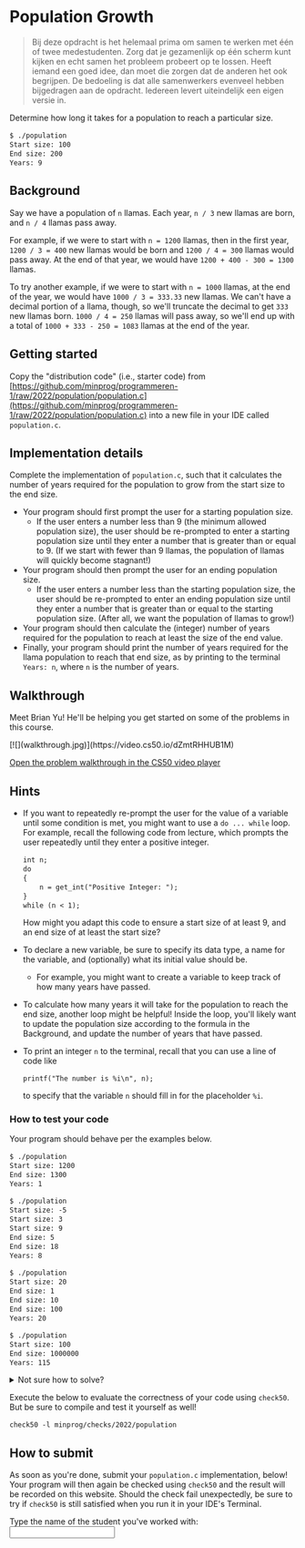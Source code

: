 # Population Growth

> Bij deze opdracht is het helemaal prima om samen te werken met één of twee medestudenten. Zorg dat je gezamenlijk op één scherm kunt kijken en echt samen het probleem probeert op te lossen. Heeft iemand een goed idee, dan moet die zorgen dat de anderen het ook begrijpen. De bedoeling is dat alle samenwerkers evenveel hebben bijgedragen aan de opdracht. Iedereen levert uiteindelijk een eigen versie in.

Determine how long it takes for a population to reach a particular size.

    $ ./population
    Start size: 100
    End size: 200
    Years: 9

## Background

Say we have a population of `n` llamas. Each year, `n / 3` new llamas are born, and `n / 4` llamas pass away.

For example, if we were to start with `n = 1200` llamas, then in the first year, `1200 / 3 = 400` new llamas would be born and `1200 / 4 = 300` llamas would pass away. At the end of that year, we would have `1200 + 400 - 300 = 1300` llamas.

To try another example, if we were to start with `n = 1000` llamas, at the end of the year, we would have `1000 / 3 = 333.33` new llamas. We can't have a decimal portion of a llama, though, so we'll truncate the decimal to get `333` new llamas born. `1000 / 4 = 250` llamas will pass away, so we'll end up with a total of `1000 + 333 - 250 = 1083` llamas at the end of the year.

## Getting started

Copy the "distribution code" (i.e., starter code) from [https://github.com/minprog/programmeren-1/raw/2022/population/population.c](https://github.com/minprog/programmeren-1/raw/2022/population/population.c) into a new file in your IDE called `population.c`.

## Implementation details

Complete the implementation of `population.c`, such that it calculates the number of years required for the population to grow from the start size to the end size.

- Your program should first prompt the user for a starting population size.
  - If the user enters a number less than 9 (the minimum allowed population size), the user should be re-prompted to enter a starting population size until they enter a number that is greater than or equal to 9\. (If we start with fewer than 9 llamas, the population of llamas will quickly become stagnant!)
- Your program should then prompt the user for an ending population size.
  - If the user enters a number less than the starting population size, the user should be re-prompted to enter an ending population size until they enter a number that is greater than or equal to the starting population size. (After all, we want the population of llamas to grow!)
- Your program should then calculate the (integer) number of years required for the population to reach at least the size of the end value.
- Finally, your program should print the number of years required for the llama population to reach that end size, as by printing to the terminal `Years: n`, where `n` is the number of years.

## Walkthrough

Meet Brian Yu! He'll be helping you get started on some of the problems in this course.

<div markdown="1" class="extend">
[![](walkthrough.jpg)](https://video.cs50.io/dZmtRHHUB1M)
</div>

[Open the problem walkthrough in the CS50 video player](https://video.cs50.io/dZmtRHHUB1M)

## Hints

- If you want to repeatedly re-prompt the user for the value of a variable until some condition is met, you might want to use a `do ... while` loop. For example, recall the following code from lecture, which prompts the user repeatedly until they enter a positive integer.

      int n;
      do
      {
          n = get_int("Positive Integer: ");
      }
      while (n < 1);

  How might you adapt this code to ensure a start size of at least 9, and an end size of at least the start size?

- To declare a new variable, be sure to specify its data type, a name for the variable, and (optionally) what its initial value should be.

  - For example, you might want to create a variable to keep track of how many years have passed.

- To calculate how many years it will take for the population to reach the end size, another loop might be helpful! Inside the loop, you'll likely want to update the population size according to the formula in the Background, and update the number of years that have passed.

- To print an integer `n` to the terminal, recall that you can use a line of code like

      printf("The number is %i\n", n);

  to specify that the variable `n` should fill in for the placeholder `%i`.

### How to test your code

Your program should behave per the examples below.

```
$ ./population
Start size: 1200
End size: 1300
Years: 1
```

```
$ ./population
Start size: -5
Start size: 3
Start size: 9
End size: 5
End size: 18
Years: 8
```

```
$ ./population
Start size: 20
End size: 1
End size: 10
End size: 100
Years: 20
```

```
$ ./population
Start size: 100
End size: 1000000
Years: 115
```

<details markdown="1"><summary markdown="span">Not sure how to solve?</summary>

<div markdown="1" class="extend">
[![](solving.jpg)](https://video.cs50.io/2CcqQnLbGOE)
</div>

[Open the solution walkthrough in the CS50 video player](https://video.cs50.io/2CcqQnLbGOE)

</details>

Execute the below to evaluate the correctness of your code using `check50`. But be sure to compile and test it yourself as well!

    check50 -l minprog/checks/2022/population

## How to submit

As soon as you're done, submit your `population.c` implementation, below! Your program will then again be checked using `check50` and the result will be recorded on this website. Should the check fail unexpectedly, be sure to try if `check50` is still satisfied when you run it in your IDE's Terminal.

Type the name of the student you've worked with: <input name="form[samengewerkt]" type="text" required>
